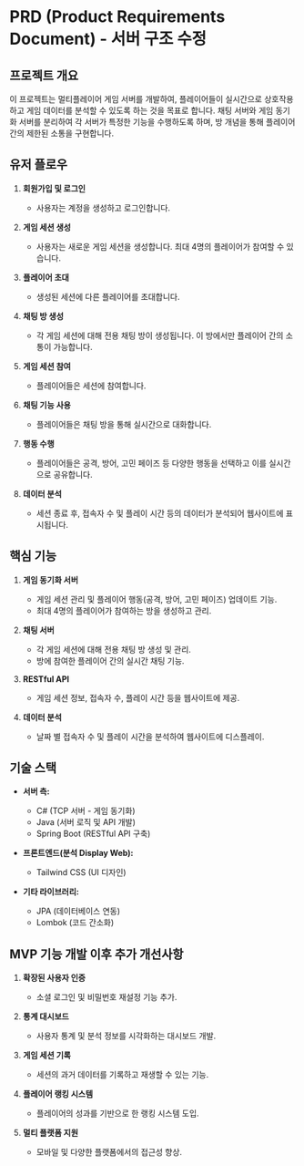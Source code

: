 ﻿# PRD (Product Requirements Document) - 서버 구조 수정
## 프로젝트 개요
이 프로젝트는 멀티플레이어 게임 서버를 개발하여, 플레이어들이 실시간으로 상호작용하고 게임 데이터를 분석할 수 있도록 하는 것을 목표로 합니다. 채팅 서버와 게임 동기화 서버를 분리하여 각 서버가 특정한 기능을 수행하도록 하며, 방 개념을 통해 플레이어 간의 제한된 소통을 구현합니다.

## 유저 플로우

1. **회원가입 및 로그인**

   - 사용자는 계정을 생성하고 로그인합니다.


2. **게임 세션 생성**

   - 사용자는 새로운 게임 세션을 생성합니다. 최대 4명의 플레이어가 참여할 수 있습니다.

      
3. **플레이어 초대**

   - 생성된 세션에 다른 플레이어를 초대합니다.


4. **채팅 방 생성**

    - 각 게임 세션에 대해 전용 채팅 방이 생성됩니다. 이 방에서만 플레이어 간의 소통이 가능합니다.


5. **게임 세션 참여**

    - 플레이어들은 세션에 참여합니다.


6. **채팅 기능 사용**

    - 플레이어들은 채팅 방을 통해 실시간으로 대화합니다.


7. **행동 수행**

    - 플레이어들은 공격, 방어, 고민 페이즈 등 다양한 행동을 선택하고 이를 실시간으로 공유합니다.


8. **데이터 분석**

   - 세션 종료 후, 접속자 수 및 플레이 시간 등의 데이터가 분석되어 웹사이트에 표시됩니다.

## 핵심 기능
1. **게임 동기화 서버**

   - 게임 세션 관리 및 플레이어 행동(공격, 방어, 고민 페이즈) 업데이트 기능.
   - 최대 4명의 플레이어가 참여하는 방을 생성하고 관리.


2. **채팅 서버**

   - 각 게임 세션에 대해 전용 채팅 방 생성 및 관리.
   - 방에 참여한 플레이어 간의 실시간 채팅 기능.
   

3. **RESTful API**

   - 게임 세션 정보, 접속자 수, 플레이 시간 등을 웹사이트에 제공.


4. **데이터 분석**
   - 날짜 별 접속자 수 및 플레이 시간을 분석하여 웹사이트에 디스플레이.

## 기술 스택
- **서버 측:**
  - C# (TCP 서버 - 게임 동기화)
  - Java (서버 로직 및 API 개발)
  - Spring Boot (RESTful API 구축)
  

- **프론트엔드(분석 Display Web):**
  - Tailwind CSS (UI 디자인)
  

- **기타 라이브러리:**
  - JPA (데이터베이스 연동)
  - Lombok (코드 간소화)

## MVP 기능 개발 이후 추가 개선사항
1. **확장된 사용자 인증**

   - 소셜 로그인 및 비밀번호 재설정 기능 추가.


2. **통계 대시보드**

   - 사용자 통계 및 분석 정보를 시각화하는 대시보드 개발.


3. **게임 세션 기록**

   - 세션의 과거 데이터를 기록하고 재생할 수 있는 기능.


4. **플레이어 랭킹 시스템**

   - 플레이어의 성과를 기반으로 한 랭킹 시스템 도입.


5. **멀티 플랫폼 지원**
   - 모바일 및 다양한 플랫폼에서의 접근성 향상.

